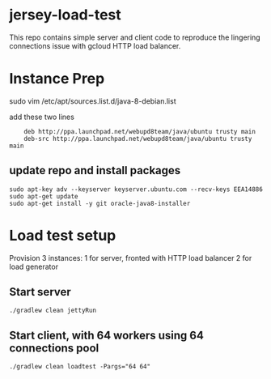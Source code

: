 # jersey-load-test
This repo contains simple server and client code to reproduce the lingering connections issue with gcloud HTTP load balancer.

# Instance Prep
sudo vim /etc/apt/sources.list.d/java-8-debian.list

add these two lines
```
    deb http://ppa.launchpad.net/webupd8team/java/ubuntu trusty main
    deb-src http://ppa.launchpad.net/webupd8team/java/ubuntu trusty main
```

## update repo and install packages
```
sudo apt-key adv --keyserver keyserver.ubuntu.com --recv-keys EEA14886
sudo apt-get update
sudo apt-get install -y git oracle-java8-installer
```

# Load test setup
Provision 3 instances:
    1 for server, fronted with HTTP load balancer
    2 for load generator

## Start server
    ./gradlew clean jettyRun

## Start client, with 64 workers using 64 connections pool
    ./gradlew clean loadtest -Pargs="64 64"
